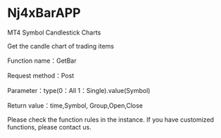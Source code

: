 # Nj4xBarAPP
MT4 Symbol Candlestick Charts

Get the candle chart of trading items

Function name：GetBar

Request method：Post

Parameter：type(0：All 1：Single).value(Symbol)

Return value：time,Symbol, Group,Open,Close

Please check the function rules in the instance. If you have customized functions, please contact us.
